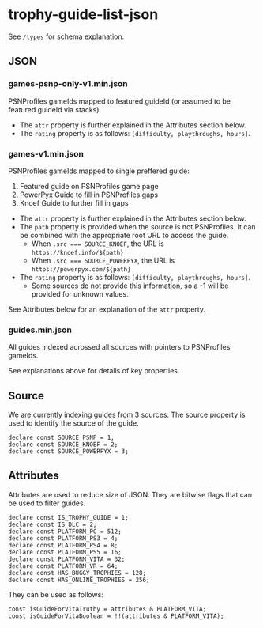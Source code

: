# trophy-guide-list-json

See `/types` for schema explanation.

## JSON

### games-psnp-only-v1.min.json

PSNProfiles gameIds mapped to featured guideId (or assumed to be featured guideId via stacks).
- The `attr` property is further explained in the Attributes section below.
- The `rating` property is as follows: `[difficulty, playthroughs, hours]`.

### games-v1.min.json

PSNProfiles gameIds mapped to single preffered guide:
1. Featured guide on PSNProfiles game page
2. PowerPyx Guide to fill in PSNProfiles gaps
3. Knoef Guide to further fill in gaps

- The `attr` property is further explained in the Attributes section below.
- The `path` property is provided when the source is not PSNProfiles. It can be combined with the appropriate root URL to access the guide.
  - When `.src === SOURCE_KNOEF`, the URL is `https://knoef.info/${path}`
  - When `.src === SOURCE_POWERPYX`, the URL is `https://powerpyx.com/${path}`
- The `rating` property is as follows: `[difficulty, playthroughs, hours]`.
  - Some sources do not provide this information, so a -1 will be provided for unknown values.

See Attributes below for an explanation of the `attr` property.

### guides.min.json

All guides indexed acrossed all sources with pointers to PSNProfiles gameIds.

See explanations above for details of key properties.

## Source

We are currently indexing guides from 3 sources.  The source property is used to identify the source of the guide.

```
declare const SOURCE_PSNP = 1;
declare const SOURCE_KNOEF = 2;
declare const SOURCE_POWERPYX = 3;
```

## Attributes

Attributes are used to reduce size of JSON. They are bitwise flags that can be used to filter guides.

```
declare const IS_TROPHY_GUIDE = 1;
declare const IS_DLC = 2;
declare const PLATFORM_PC = 512;
declare const PLATFORM_PS3 = 4;
declare const PLATFORM_PS4 = 8;
declare const PLATFORM_PS5 = 16;
declare const PLATFORM_VITA = 32;
declare const PLATFORM_VR = 64;
declare const HAS_BUGGY_TROPHIES = 128;
declare const HAS_ONLINE_TROPHIES = 256;
```

They can be used as follows:

```
const isGuideForVitaTruthy = attributes & PLATFORM_VITA;
const isGuideForVitaBoolean = !!(attributes & PLATFORM_VITA);
```

